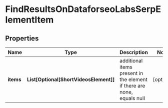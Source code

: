 # FindResultsOnDataforseoLabsSerpElementItem


## Properties

| Name | Type | Description | Notes |
|------------ | ------------- | ------------- | -------------|
**items** | **List[Optional[ShortVideosElement]]** | additional items present in the element<br>if there are none, equals null |[optional]|